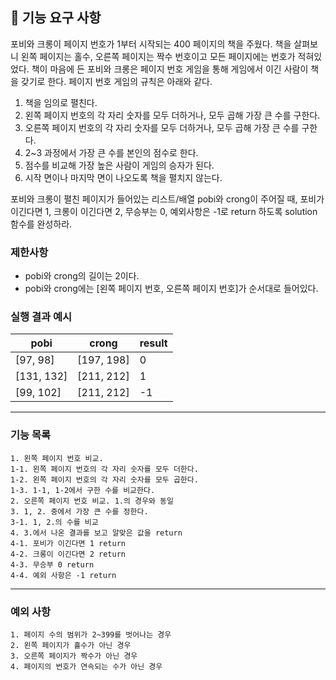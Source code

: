 ## 🚀 기능 요구 사항

포비와 크롱이 페이지 번호가 1부터 시작되는 400 페이지의 책을 주웠다. 책을 살펴보니 왼쪽 페이지는 홀수, 오른쪽 페이지는 짝수 번호이고 모든 페이지에는 번호가 적혀있었다. 책이 마음에 든 포비와 크롱은 페이지 번호 게임을 통해 게임에서 이긴 사람이 책을 갖기로 한다. 페이지 번호 게임의 규칙은 아래와 같다.

1. 책을 임의로 펼친다.
2. 왼쪽 페이지 번호의 각 자리 숫자를 모두 더하거나, 모두 곱해 가장 큰 수를 구한다.
3. 오른쪽 페이지 번호의 각 자리 숫자를 모두 더하거나, 모두 곱해 가장 큰 수를 구한다.
4. 2~3 과정에서 가장 큰 수를 본인의 점수로 한다.
5. 점수를 비교해 가장 높은 사람이 게임의 승자가 된다.
6. 시작 면이나 마지막 면이 나오도록 책을 펼치지 않는다.

포비와 크롱이 펼친 페이지가 들어있는 리스트/배열 pobi와 crong이 주어질 때, 포비가 이긴다면 1, 크롱이 이긴다면 2, 무승부는 0, 예외사항은 -1로 return 하도록 solution 함수를 완성하라.

### 제한사항

- pobi와 crong의 길이는 2이다.
- pobi와 crong에는 [왼쪽 페이지 번호, 오른쪽 페이지 번호]가 순서대로 들어있다.

### 실행 결과 예시

| pobi | crong | result |
| --- | --- | --- |
| [97, 98] | [197, 198] | 0 |
| [131, 132] | [211, 212] | 1 |
| [99, 102] | [211, 212] | -1 |

 
---

### 기능 목록
    1. 왼쪽 페이지 번호 비교.
    1-1. 왼쪽 페이지 번호의 각 자리 숫자를 모두 더한다.
    1-2. 왼쪽 페이지 번호의 각 자리 숫자를 모두 곱한다.
    1-3. 1-1, 1-2에서 구한 수를 비교한다.
    2. 오른쪽 페이지 번호 비교. 1.의 경우와 동일
    3. 1, 2. 중에서 가장 큰 수를 정한다.
    3-1. 1, 2.의 수를 비교
    4. 3.에서 나온 결과를 보고 알맞은 값을 return
    4-1. 포비가 이긴다면 1 return
    4-2. 크롱이 이긴다면 2 return
    4-3. 무승부 0 return
    4-4. 예외 사항은 -1 return

---


### 예외 사항
    1. 페이지 수의 범위가 2~399를 벗어나는 경우
    2. 왼쪽 페이지가 홀수가 아닌 경우
    3. 오른쪽 페이지가 짝수가 아닌 경우
    4. 페이지의 번호가 연속되는 수가 아닌 경우
  